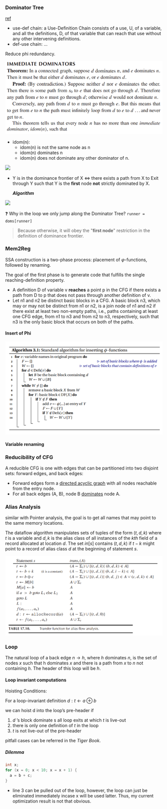 ### Dominator Tree

[ref](https://blog.csdn.net/dashuniuniu/article/details/52224882)

- use-def chain: a Use-Definition Chain consists of a use, U, of a variable, and all the definitions, D, of that variable that can reach that use without any other intervening definitions.
- def-use chain: ...


Reduce phi redundancy.

![](static/idom.png)

- idom(n):
  - idom(n) is not the same node as n
  - idom(n) dominates n
  - idom(n) does not dominate any other dominator of n.

![](https://imgconvert.csdnimg.cn/aHR0cDovL2ltZy5ibG9nLmNzZG4ubmV0LzIwMTYwODE3MTg1MjQ0NjY4)

- Y is in the dominance frontier of X $\iff$ there exists a path from X to Exit through Y such that Y is the **first** node **not** strictly dominated by X.

  ***Algorithm***

![](https://imgconvert.csdnimg.cn/aHR0cDovL2ltZy5ibG9nLmNzZG4ubmV0LzIwMTYwODE3MTk1NDEzOTIy)

:question: Why in the loop we only jump along the Dominator Tree? `runner = doms[runner]`

> Because otherwise, it will obey the "**first node**" restriction in the definition of dominance frontier.



### Mem2Reg

SSA construction is a two-phase process: placement of $φ$-functions, followed by renaming. 

The goal of the first phase is to generate code that fulfills the single reaching-definition property.

- A definition D of variable v **reaches** a point p in the CFG if there exists a path from D to p that does not pass through another definition of v.
- Let n1 and n2 be distinct basic blocks in a CFG. A basic block n3, which may or may not be distinct from n1 or n2, is a join node of n1 and n2 if there exist at least two non-empty paths, i.e., paths containing at least one CFG edge, from n1 to n3 and from n2 to n3, respectively, such that n3 is the only basic block that occurs on both of the paths.

#### Insert of Phi

![](static/insert_phi.png)

#### Variable renaming



### Reducibility of CFG

A reducible CFG is one with edges that can be partitioned into two disjoint sets: forward edges, and back edges:

- Forward edges form a [directed acyclic graph](https://en.wikipedia.org/wiki/Directed_acyclic_graph) with all nodes reachable from the entry node.
- For all back edges (A, B), node B [dominates](https://en.wikipedia.org/wiki/Dominator_(graph_theory)) node A.


### Alias Analysis

similar with Pointer analysis, the goal is to get all names that may point to the same memory locations.

The dataflow algorithm manipulates sets of tuples of the form $(t, d, k)$ where $t$ is a variable and $d, k$ is the alias class of all instances of the $kth$ field of a record allocated at location $d$. The set $in[s]$ contains $(t, d, k)$ if
$t − k$ might point to a record of alias class $d$ at the beginning of statement $s$.

![](static/may.png)




### Loop

The natural loop of a back edge $n → h$, where $h$ dominates $n$, is the set of nodes $x$ such that h dominates $x$ and there is a path from $x$ to $n$ not containing $h$. The header of this loop will be $h$.

#### Loop invariant computations

Hoisting Conditions:

For a loop-invariant definition $d: t\leftarrow a \oplus b$

we can hoist d into the loop’s pre-header if

1. $d$ ’s block dominate s all loop exits at which $t$ is live-out
2. there is only one definition of $t$ in the loop
3. $t$ is not live-out of the pre-header

pitfall cases can be referred in the *Tiger Book*.



##### Dilemma

```cpp
int x;
for (x = 0; x < 10; x = x + 1) {
  a = b + c;
}
```

- line 3 can be pulled out of the loop, however, the loop can just be eliminated immediately incase x will be used latter. Thus, my current optimization result is not that obvious.